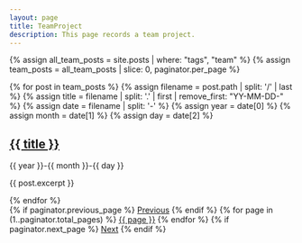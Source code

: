 ```yaml
---
layout: page
title: TeamProject
description: This page records a team project.
---
```


{% assign all_team_posts = site.posts | where: "tags", "team" %}
{% assign team_posts = all_team_posts | slice: 0, paginator.per_page %}

{% for post in team_posts %}
  {% assign filename = post.path | split: '/' | last %}
  {% assign title = filename | split: '.' | first | remove_first: "YY-MM-DD-" %}
  {% assign date = filename | split: '-' %}
  {% assign year = date[0] %}
  {% assign month = date[1] %}
  {% assign day = date[2] %}

  <article>
    <h2><a href="{{ post.url }}">{{ title }}</a></h2>
    <p>{{ year }}-{{ month }}-{{ day }}</p>
    <p>{{ post.excerpt }}</p>
  </article>
{% endfor %}

<div class="pagination">
  {% if paginator.previous_page %}
    <a href="{{ paginator.previous_page_path }}" class="previous">Previous</a>
  {% endif %}
  {% for page in (1..paginator.total_pages) %}
    <a href="{{ paginator.page_path page }}" class="{% if page == paginator.page %}active{% endif %}">{{ page }}</a>
  {% endfor %}
  {% if paginator.next_page %}
    <a href="{{ paginator.next_page_path }}" class="next">Next</a>
  {% endif %}
</div>
